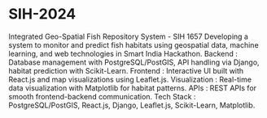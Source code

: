# SIH-2024
Integrated Geo-Spatial Fish Repository System  - SIH 1657
Developing a system to monitor and predict fish habitats using geospatial data, machine learning, and web technologies in Smart India Hackathon.
Backend : Database management with PostgreSQL/PostGIS, API handling via Django, habitat prediction with Scikit-Learn.
Frontend : Interactive UI built with React.js and map visualizations using Leaflet.js.
Visualization : Real-time data visualization with Matplotlib for habitat patterns.
APIs : REST APIs for smooth frontend-backend communication.
Tech Stack : PostgreSQL/PostGIS, React.js, Django, Leaflet.js, Scikit-Learn, Matplotlib.
